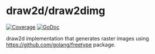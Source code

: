 draw2d/draw2dimg
=================

[![Coverage](http://gocover.io/_badge/github.com/redstarcoder/draw2d/draw2dimg?0)](http://gocover.io/github.com/redstarcoder/draw2d/draw2dimg)
[![GoDoc](https://godoc.org/github.com/redstarcoder/draw2d/draw2dimg?status.svg)](https://godoc.org/github.com/redstarcoder/draw2d/draw2dimg)


draw2d implementation that generates raster images using https://github.com/golang/freetype package.
